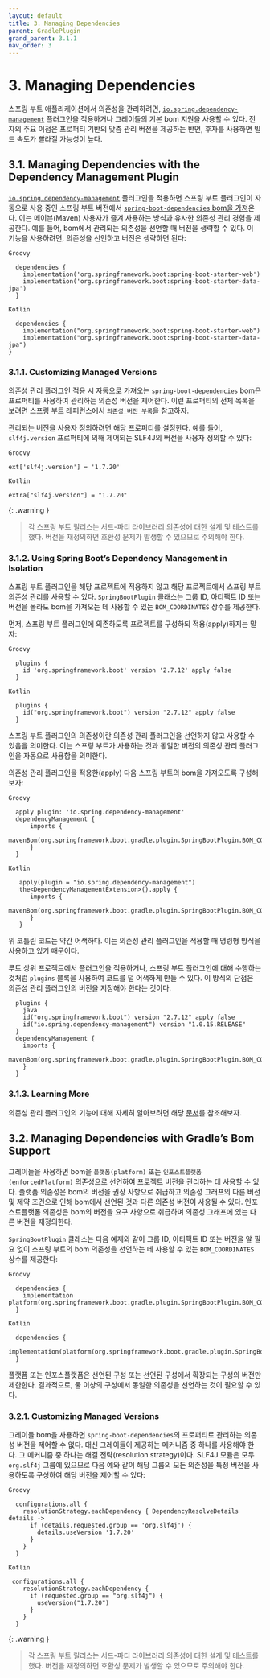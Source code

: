 ```yaml
---
layout: default
title: 3. Managing Dependencies
parent: GradlePlugin
grand_parent: 3.1.1
nav_order: 3
---
```



# 3. Managing Dependencies
스프링 부트 애플리케이션에서 의존성을 관리하려면, [`io.spring.dependency-management`](https://github.com/spring-gradle-plugins/dependency-management-plugin) 플러그인을 적용하거나 그레이들의 기본 bom 지원을 사용할 수 있다. 전자의 주요 이점은 프로퍼티 기반의 맞춤 관리 버전을 제공하는 반면, 후자를 사용하면 빌드 속도가 빨라질 가능성이 높다.


## 3.1. Managing Dependencies with the Dependency Management Plugin
[`io.spring.dependency-management`](https://github.com/spring-gradle-plugins/dependency-management-plugin) 플러그인을 적용하면 스프링 부트 플러그인이 자동으로 사용 중인 스프링 부트 버전에서 [`spring-boot-dependencies` bom을 가져](https://docs.spring.io/spring-boot/docs/2.7.12/gradle-plugin/reference/htmlsingle/#reacting-to-other-plugins.dependency-management)온다. 이는 메이븐(Maven) 사용자가 즐겨 사용하는 방식과 유사한 의존성 관리 경험을 제공한다. 예를 들어, bom에서 관리되는 의존성을 선언할 때 버전을 생략할 수 있다. 이 기능을 사용하려면, 의존성을 선언하고 버전은 생략하면 된다:

`Groovy`
```
  dependencies {
    implementation('org.springframework.boot:spring-boot-starter-web')
    implementation('org.springframework.boot:spring-boot-starter-data-jpa')
  }
```
`Kotlin`
```
  dependencies {
    implementation("org.springframework.boot:spring-boot-starter-web")
    implementation("org.springframework.boot:spring-boot-starter-data-jpa")
}
```


### 3.1.1. Customizing Managed Versions
의존성 관리 플러그인 적용 시 자동으로 가져오는 `spring-boot-dependencies` bom은 프로퍼티를 사용하여 관리하는 의존성 버전을 제어한다. 이런 프로퍼티의 전체 목록을 보려면 스프링 부트 레퍼런스에서 [`의존성 버전 부록`](https://docs.spring.io/spring-boot/docs/2.7.12/reference/htmlsingle/#appendix.dependency-versions.properties)을 참고하자.

관리되는 버전을 사용자 정의하려면 해당 프로퍼티를 설정한다. 예를 들어, `slf4j.version` 프로퍼티에 의해 제어되는 SLF4J의 버전을 사용자 정의할 수 있다:

`Groovy`
```
ext['slf4j.version'] = '1.7.20'
```
`Kotlin`
```
extra["slf4j.version"] = "1.7.20"
```

{: .warning }
>각 스프링 부트 릴리스는 서드-파티 라이브러리 의존성에 대한 설계 및 테스트를 했다. 버전을 재정의하면 호환성 문제가 발생할 수 있으므로 주의해야 한다.


### 3.1.2. Using Spring Boot’s Dependency Management in Isolation
스프링 부트 플러그인을 해당 프로젝트에 적용하지 않고 해당 프로젝트에서 스프링 부트 의존성 관리를 사용할 수 있다. `SpringBootPlugin` 클래스는 그룹 ID, 아티팩트 ID 또는 버전을 몰라도 bom을 가져오는 데 사용할 수 있는 `BOM_COORDINATES` 상수를 제공한다. 

먼저, 스프링 부트 플러그인에 의존하도록 프로젝트를 구성하되 적용(apply)하지는 말자:

`Groovy`
```
  plugins {
    id 'org.springframework.boot' version '2.7.12' apply false
  }
```
`Kotlin`
```
  plugins {
    id("org.springframework.boot") version "2.7.12" apply false
  }
```
스프링 부트 플러그인의 의존성이란 의존성 관리 플러그인을 선언하지 않고 사용할 수 있음을 의미한다. 이는 스프링 부트가 사용하는 것과 동일한 버전의 의존성 관리 플러그인을 자동으로 사용함을 의미한다.

의존성 관리 플러그인을 적용한(apply) 다음 스프링 부트의 bom을 가져오도록 구성해보자:

`Groovy`
```
  apply plugin: 'io.spring.dependency-management'
  dependencyManagement {
      imports {
        mavenBom(org.springframework.boot.gradle.plugin.SpringBootPlugin.BOM_COORDINATES)
      } 
  }
```
`Kotlin`
```
   apply(plugin = "io.spring.dependency-management")
   the<DependencyManagementExtension>().apply {
      imports {
        mavenBom(org.springframework.boot.gradle.plugin.SpringBootPlugin.BOM_COORDINATES)
      }
   }
```
위 코틀린 코드는 약간 어색하다. 이는 의존성 관리 플러그인을 적용할 때 명령형 방식을 사용하고 있기 때문이다.

루트 상위 프로젝트에서 플러그인을 적용하거나, 스프링 부트 플러그인에 대해 수행하는 것처럼 `plugins` 블록을 사용하여 코드를 덜 어색하게 만들 수 있다. 이 방식의 단점은 의존성 관리 플러그인의 버전을 지정해야 한다는 것이다.

```
  plugins {
    java
    id("org.springframework.boot") version "2.7.12" apply false
    id("io.spring.dependency-management") version "1.0.15.RELEASE"
  }
  dependencyManagement {
    imports {
      mavenBom(org.springframework.boot.gradle.plugin.SpringBootPlugin.BOM_COORDINATES)
    }
  }
```


### 3.1.3. Learning More
의존성 관리 플러그인의 기능에 대해 자세히 알아보려면 해당 [문서](https://docs.spring.io/dependency-management-plugin/docs/current/reference/html/)를 참조해보자.


## 3.2. Managing Dependencies with Gradle’s Bom Support
그레이들을 사용하면 bom을 `플랫폼(platform)` 또는 `인포스트플랫폼(enforcedPlatform)` 의존성으로 선언하여 프로젝트 버전을 관리하는 데 사용할 수 있다. 플랫폼 의존성은 bom의 버전을 권장 사항으로 취급하고 의존성 그래프의 다른 버전 및 제약 조건으로 인해 bom에서 선언된 것과 다른 의존성 버전이 사용될 수 있다. 인포스트플랫폼 의존성은 bom의 버전을 요구 사항으로 취급하며 의존성 그래프에 있는 다른 버전을 재정의한다.

`SpringBootPlugin` 클래스는 다음 예제와 같이 그룹 ID, 아티팩트 ID 또는 버전을 알 필요 없이 스프링 부트의 bom 의존성을 선언하는 데 사용할 수 있는 `BOM_COORDINATES` 상수를 제공한다:

`Groovy`
```
  dependencies {
    implementation platform(org.springframework.boot.gradle.plugin.SpringBootPlugin.BOM_COORDINATES)
  }
```
`Kotlin`
```
  dependencies {
    implementation(platform(org.springframework.boot.gradle.plugin.SpringBootPlugin.BOM_COORDINATES))
  }
```

플랫폼 또는 인포스플랫폼은 선언된 구성 또는 선언된 구성에서 확장되는 구성의 버전만 제한한다. 결과적으로, 둘 이상의 구성에서 동일한 의존성을 선언하는 것이 필요할 수 있다.


### 3.2.1. Customizing Managed Versions
그레이들 bom을 사용하면 `spring-boot-dependencies`의 프로퍼티로 관리하는 의존성 버전을 제어할 수 없다. 대신 그레이들이 제공하는 메커니즘 중 하나를 사용해야 한다. 그 메커니즘 중 하나는 해결 전략(resolution strategy)이다. SLF4J 모듈은 모두 `org.slf4j` 그룹에 있으므로 다음 예와 같이 해당 그룹의 모든 의존성을 특정 버전을 사용하도록 구성하여 해당 버전을 제어할 수 있다:

`Groovy`
```
  configurations.all {
    resolutionStrategy.eachDependency { DependencyResolveDetails details ->
      if (details.requested.group == 'org.slf4j') {
        details.useVersion '1.7.20'
      } 
    }
  }
```
`Kotlin`
```
 configurations.all {
    resolutionStrategy.eachDependency {
      if (requested.group == "org.slf4j") {
        useVersion("1.7.20")
      } 
    }
  }
```
 
{: .warning }
>각 스프링 부트 릴리스는 서드-파티 라이브러리 의존성에 대한 설계 및 테스트를 했다. 버전을 재정의하면 호환성 문제가 발생할 수 있으므로 주의해야 한다.